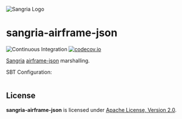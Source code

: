 ![Sangria Logo](https://sangria-graphql.github.io/assets/img/sangria-logo.svg)

# sangria-airframe-json

![Continuous Integration](https://github.com/sh0hei/sangria-airframe-json/workflows/Continuous%20Integration/badge.svg)
[![codecov.io](https://img.shields.io/codecov/c/github/sh0hei/sangria-airframe-json.svg)](http://codecov.io/github/sh0hei/sangria-airframe-json)

[Sangria](https://sangria-graphql.github.io/) [airframe-json](https://wvlet.org/airframe/docs/airframe-json) marshalling.

SBT Configuration:

```scala

```

## License

**sangria-airframe-json** is licensed under [Apache License, Version 2.0](http://www.apache.org/licenses/LICENSE-2.0).

